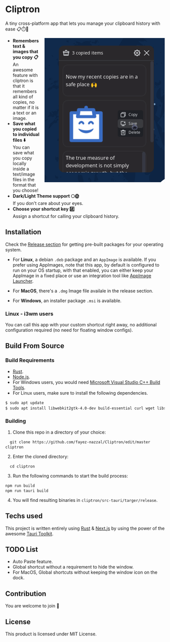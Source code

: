 <!-- markdownlint-configure-file {
  "MD013": {
    "code_blocks": false,
    "tables": false
  },
  "MD033": false,
  "MD041": false
} -->
# Cliptron

<div align="left">

A tiny cross-platform app that lets you manage your clipboard history with ease 📋⏱️🍰

<img width="380px" align="right"
     alt="Astonish Logo" style="margin-left: 16px;" src="screenshot.png" />

<ul>
    <li>
        <strong>Remembers text & images that you copy 📋</strong> <br />
      An awesome feature with cliptron is that it remembers all kind of copies, no matter if it is a text or an image.
    </li>
    <li>
        <strong>Save what you copied to individual files ⬇️</strong> <br /> You can save what you copy locally inside a text/image files in the format that you choose!
    </li>
    <li>
        <strong>Dark/Light Theme support 🌕🌞</strong><br />  If you don't care about your eyes.
       </li>
    <li>
        <strong>Choose your shortcut key #️⃣</strong><br />  Assign a shortcut for calling your clipboard history.
    </li>
</ul>

## Installation
Check the [Release section](https://github.com/fayez-nazzal/Cliptron/releases) for getting pre-built packages for your operating system.

- For **Linux**, a debian `.deb` package and an `AppImage` is available. If you prefer using AppImages, note that this app, by default is configured to run on your OS startup, with that enabled, you can either keep your AppImage in a fixed place or use an integration tool like [AppImage Launcher](https://github.com/TheAssassin/AppImageLauncher).

- For **MacOS**, there's a `.dmg` Image file availale in the release section.

- For **Windows**, an installer package `.msi` is available.

### Linux - i3wm users
You can call this app with your custom shortcut right away, no additional configuration required (no need for floating window configs).

## Build From Source
### Build Requirements
- [Rust](https://www.rust-lang.org/).
- [Node.js](https://nodejs.org/en/).
- For Windows users, you would need [Microsoft Visual Studio C++ Build Tools](https://visualstudio.microsoft.com/visual-cpp-build-tools/).
- For Linux users, make sure to install the following dependencies.
```bash
$ sudo apt update
$ sudo apt install libwebkit2gtk-4.0-dev build-essential curl wget libssl-dev libgtk-3-dev libayatana-appindicator3-dev librsvg2-dev
 ```

### Building

1. Clone this repo in a directory of your choice:
```console
  git clone https://github.com/fayez-nazzal/Cliptron/edit/master cliptron
```

2. Enter the cloned directory:
```console
  cd cliptron
```

3. Run the following commands to start the build process:
```console
npm run build
npm run tauri build
```

4. You will find resulting binaries in `cliptron/src-tauri/targer/release`.

## Techs used
This project is written entirely using [Rust](https://www.rust-lang.org/) & [Next.js](https://vercel.com/solutions/nextjs) by using the power of the awesome [Tauri Toolkit](https://tauri.app/).

## TODO List
- Auto Paste feature.
- Global shortcut without a requirement to hide the window.
- For MacOS, Global shortcuts without keeping the window icon on the dock.

## Contribution
You are welcome to join 👋

## License
This product is licensed under MIT License.
</div>
